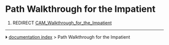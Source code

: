 # Path Walkthrough for the Impatient
1.  REDIRECT [CAM_Walkthrough_for_the_Impatient](CAM_Walkthrough_for_the_Impatient.md)



---
⏵ [documentation index](../README.md) > Path Walkthrough for the Impatient
